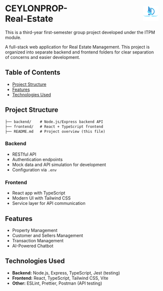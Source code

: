 <h1 style="display: flex; align-items: center;">
  CEYLONPROP-Real-Estate  
  <img src="images/logo.png" alt="Project Logo" width="50" style="margin-left: 200px;"/>
</h1>

This is a third-year first-semester group project developed under the ITPM module. 

A full-stack web application for Real Estate Management. This project is organized into separate backend and frontend folders for clear separation of concerns and easier development.

## Table of Contents
- [Project Structure](#project-structure)
- [Features](#features)
- [Technologies Used](#technologies-used)

## Project Structure
```
├── backend/    # Node.js/Express backend API
├── frontend/   # React + TypeScript frontend
├── README.md   # Project overview (this file)
```

### Backend
- RESTful API
- Authentication endpoints
- Mock data and API simulation for development
- Configuration via `.env`

### Frontend
- React app with TypeScript
- Modern UI with Tailwind CSS
- Service layer for API communication

## Features
- Property Management
- Customer and Sellers Management 
- Transaction Management
- AI-Powered Chatbot

## Technologies Used
- **Backend:** Node.js, Express, TypeScript, Jest (testing)
- **Frontend:** React, TypeScript, Tailwind CSS, Vite
- **Other:** ESLint, Prettier, Postman (API testing)

